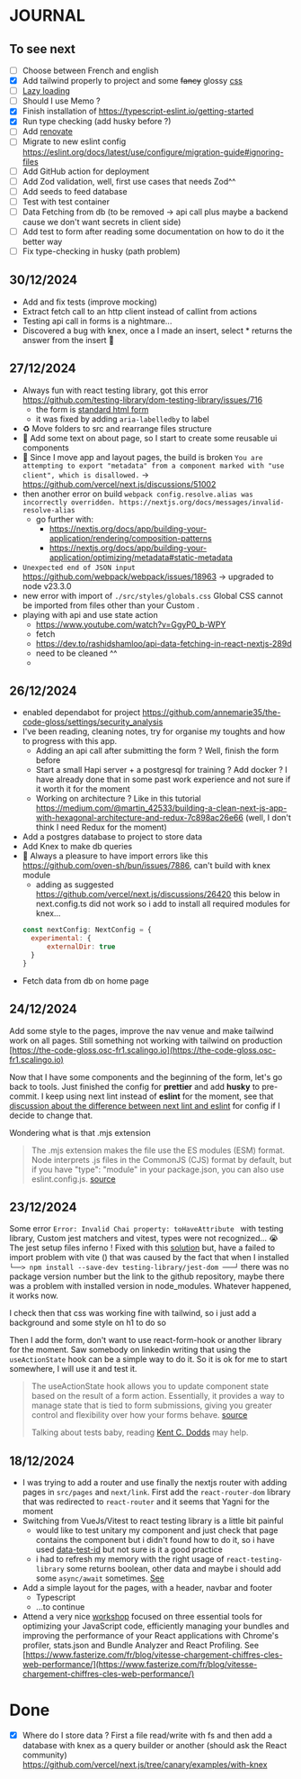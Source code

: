 # JOURNAL

## To see next

- [ ] Choose between French and english
- [x] Add tailwind properly to project and some ~~fancy~~ glossy [css](https://nextjs.org/docs/app/getting-started/css-and-styling)
- [ ] [Lazy loading](https://nextjs.org/docs/pages/building-your-application/optimizing/lazy-loading)
- [ ] Should I use Memo ?
- [x] Finish installation of https://typescript-eslint.io/getting-started
- [x] Run type checking (add husky before ?)
- [ ] Add [renovate](https://github.com/renovatebot/renovate/blob/main/docs/usage/getting-started/installing-onboarding.md)
- [ ] Migrate to new eslint config https://eslint.org/docs/latest/use/configure/migration-guide#ignoring-files
- [ ] Add GitHub action for deployment
- [ ] Add Zod validation, well, first use cases that needs Zod^^
- [ ] Add seeds to feed database
- [ ] Test with test container
- [ ] Data Fetching from db (to be removed -> api call plus maybe a backend cause we don't want secrets in client side)
- [ ] Add test to form after reading some documentation on how to do it the better way
- [ ] Fix type-checking in husky (path problem)

## 30/12/2024
- Add and fix tests (improve mocking)
- Extract fetch call to an http client instead of callint from actions
- Testing api call in forms is a nightmare...
- Discovered a bug with knex, once a I made an insert, select * returns the answer from the insert 🤡

## 27/12/2024

- Always fun with react testing library, got this error https://github.com/testing-library/dom-testing-library/issues/716
    - the form is [standard html form](https://developer.mozilla.org/en-US/docs/Web/HTML/Element/form)
    - it was fixed by adding `aria-labelledby` to label
- :recycle: Move folders to src and rearrange files structure
- :lipstick: Add some text on about page, so I start to create some reusable ui components
- :monocle_face: Since I move app and layout pages, the build is broken `You are attempting to export "metadata" from a component marked with "use client", which is disallowed.` -> https://github.com/vercel/next.js/discussions/51002
- then another error on build `webpack config.resolve.alias was incorrectly overridden. https://nextjs.org/docs/messages/invalid-resolve-alias`
    - go further with:
        - https://nextjs.org/docs/app/building-your-application/rendering/composition-patterns
        - https://nextjs.org/docs/app/building-your-application/optimizing/metadata#static-metadata
- `Unexpected end of JSON input` https://github.com/webpack/webpack/issues/18963 -> upgraded to node v23.3.0
- new error with import of `./src/styles/globals.css`
  Global CSS cannot be imported from files other than your Custom <App>.
- playing with api and use state action
    - https://www.youtube.com/watch?v=GgyP0_b-WPY
    - fetch
    - https://dev.to/rashidshamloo/api-data-fetching-in-react-nextjs-289d
    - need to be cleaned ^^
    -

## 26/12/2024

- enabled dependabot for project https://github.com/annemarie35/the-code-gloss/settings/security_analysis
- I've been reading, cleaning notes, try for organise my toughts and how to progress with this app.
    - Adding an api call after submitting the form ? Well, finish the form before
    - Start a small Hapi server + a postgresql for training ? Add docker ? I have already done that in some past work experience and not sure if it worth it for the moment
    - Working on architecture ? Like in this tutorial https://medium.com/@martin_42533/building-a-clean-next-js-app-with-hexagonal-architecture-and-redux-7c898ac26e66 (well, I don't think I need Redux for the moment)
- Add a postgres database to project to store data
- Add Knex to make db queries
- :clown_face: Always a pleasure to have import errors like this https://github.com/oven-sh/bun/issues/7886, can't build with knex module
    - adding as suggested https://github.com/vercel/next.js/discussions/26420 this below in next.config.ts did not work so i add to install all required modules for knex...
    ```js
    const nextConfig: NextConfig = {
      experimental: {
          externalDir: true
      }
    }
    ```
- Fetch data from db on home page

## 24/12/2024

Add some style to the pages, improve the nav venue and make tailwind work on all pages.
Still something not working with tailwind on production [https://the-code-gloss.osc-fr1.scalingo.io](https://the-code-gloss.osc-fr1.scalingo.io)

Now that I have some components and the beginning of the form, let's go back to tools. Just finished the config for **prettier** and add **husky** to pre-commit.
I keep using next lint instead of **eslint** for the moment, see that [discussion about the difference between next lint and eslint](https://github.com/vercel/next.js/discussions/36440) for config if I decide to change that.

Wondering what is that .mjs extension

> The .mjs extension makes the file use the ES modules (ESM) format. Node interprets .js files in the CommonJS (CJS) format by default, but if you have "type": "module" in your package.json, you can also use eslint.config.js.
> [source](https://typescript-eslint.io/getting-started/)

## 23/12/2024

Some error `Error: Invalid Chai property: toHaveAttribute ` with testing library, Custom jest matchers and vitest, types were not recognized... 😭 The jest setup files inferno !
Fixed with this [solution](https://stackoverflow.com/questions/77611978/invalid-chai-property-in-vitest) but, have a failed to import problem with vite () that was caused by the fact that when I installed `└──> npm install --save-dev testing-library/jest-dom ───┘` there was no package version number but the link to the github repository, maybe there was a problem with installed version in node_modules. Whatever happened, it works now.

I check then that css was working fine with tailwind, so i just add a background and some style on h1 to do so

Then I add the form, don't want to use react-form-hook or another library for the moment. Saw somebody on linkedin writing that using the `useActionState` hook can be a simple way to do it. So it is ok for me to start somewhere, I will use it and test it.

> The useActionState hook allows you to update component state based on the result of a form action. Essentially, it provides a way to manage state that is tied to form submissions, giving you greater control and flexibility over how your forms behave.
> [source](https://medium.com/zestgeek/understanding-the-useactionstate-hook-in-react-real-life-examples-f1d2350d4932)
>
> Talking about tests baby, reading [Kent C. Dodds](https://kentcdodds.com/blog/common-mistakes-with-react-testing-library) may help.

## 18/12/2024

- I was trying to add a router and use finally the nextjs router with adding pages in `src/pages` and `next/link`. First add the `react-router-dom` library that was redirected to `react-router` and it seems that Yagni for the moment
- Switching from VueJs/Vitest to react testing library is a little bit painful
    - would like to test unitary my component and just check that page contains the component but i didn't found how to do it, so i have used [data-test-id](https://testing-library.com/docs/queries/bytestid/) but not sure is it a good practice
    - i had to refresh my memory with the right usage of `react-testing-library` some returns boolean, other data and maybe i should add some `async/await` sometimes. [See](https://timdeschryver.dev/blog/making-sure-youre-using-the-correct-query#byrole-provides-a-solution-to)
- Add a simple layout for the pages, with a header, navbar and footer
    - Typescript
    - ...to continue
- Attend a very nice [workshop](https://www.next-level.run/webinar-web-perf-bundle-optimisation) focused on three essential tools for optimizing your JavaScript code, efficiently managing your bundles and improving the performance of your React applications with Chrome's profiler, stats.json and Bundle Analyzer and React Profiling. See [https://www.fasterize.com/fr/blog/vitesse-chargement-chiffres-cles-web-performance/](https://www.fasterize.com/fr/blog/vitesse-chargement-chiffres-cles-web-performance/)

# Done

- [x] Where do I store data ? First a file read/write with fs and then add a database with knex as a query builder or another (should ask the React community) https://github.com/vercel/next.js/tree/canary/examples/with-knex
